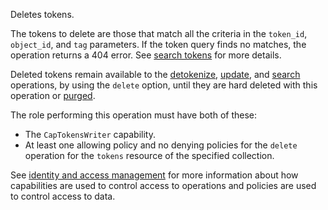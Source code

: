 Deletes tokens.

The tokens to delete are those that match all the criteria in the `token_id`, `object_id`,  and `tag` parameters. If the token query finds no matches, the operation returns a 404 error. See [search tokens](search-tokens) for more details.

Deleted tokens remain available to the [detokenize](detokenize), [update](update-tokens), and [search](search-tokens) operations, by using the ` delete ` option, until they are hard deleted with this operation or [purged](garbage-collection).

The role performing this operation must have both of these:
- The `CapTokensWriter` capability.
- At least one allowing policy and no denying policies for the `delete` operation for the `tokens` resource of the specified collection.

See [identity and access management](/data-security/identity-and-access-management) for more information about how capabilities are used to control access to operations and policies are used to control access to data.
